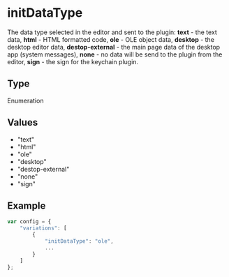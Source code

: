# initDataType

The data type selected in the editor and sent to the plugin:
**text** - the text data,
**html** - HTML formatted code,
**ole** - OLE object data,
**desktop** - the desktop editor data,
**destop-external** - the main page data of the desktop app (system messages),
**none** - no data will be send to the plugin from the editor,
**sign** - the sign for the keychain plugin.

## Type

Enumeration

## Values

- "text"
- "html"
- "ole"
- "desktop"
- "destop-external"
- "none"
- "sign"


## Example

```javascript editor-xlsx
var config = {
    "variations": [
        {
            "initDataType": "ole",
            ...
        }
    ]
};
```
